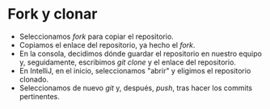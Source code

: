 # **Fork y clonar**

* Seleccionamos *fork* para copiar el repositorio.
* Copiamos el enlace del repositorio, ya hecho el *fork*.
* En la consola, decidimos dónde guardar el repositorio en nuestro equipo y, seguidamente, escribimos *git clone* y el enlace del repositorio.
* En IntelliJ, en el inicio, seleccionamos "abrir" y eligimos el repositorio clonado.
* Seleccionamos de nuevo *git* y, después, *push*, tras hacer los commits pertinentes.
